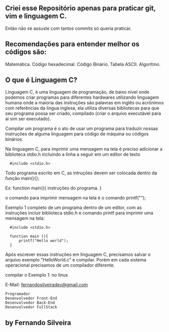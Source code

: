 
## Criei esse Repositório apenas para praticar git, vim e linguagem C.
  
  Então não se assuste com tantos commits só queria praticar.

## Recomendações para  entender melhor os códigos são:

  Matemática.
  Código hexadecimal.
  Código Binário.
  Tabela ASCII.
  Algoritmo. 

## O que é Linguagem C?
  
  Linguagem C, é uma linguagem de programação, de baixo nível onde podemos criar programas para diferentes hardwares utilizando linguagem humana onde a maioria das instruções são palavras em inglês ou acrônimos com referências da lingua inglesa, ela utiliza diversas bibliotecas para que seu programa possa ser criado, compilado (criar o arquivo executável para ai sim ser executado).
 
  Compilar um programa é o ato de usar um programa para traduzir nossas instruções de alguma linguagem para código de máquina ou códigos binários.

  Na linguagem C, para imprimir uma mensagem na tela é preciso adicionar a biblioteca stdio.h incluindo a linha a seguir em um editor de texto

      #include <stdio.h>

  Todo programa escrito em C, as intruções devem ser colocada dentro da função main(){};

  Ex: function main(){ instruções do programa. }

  o comando para imprimir mensagem na tela é o comando printf("");

  Exemplo 1 completo de um programa dentro de um editor, com as instruções incluir biblioteca stdio.h e comando printf para imprimir uma mensagem na tela:

      #include <stdio.h>

      function main (){
          printf("Hello world");
      }

  Após escrever essas instruções em linguagem C, precisamos salvar o arquivo exemplo "HelloWorld.c" e compilar. 
  Porém em cada sistema operacional precisamos de um compilador diferente. 

  compilar o Exemplo 1: no linux   


E-Mail: fernandosilveiradev@gmail.com

	Programador
	Desenvolvedor Front-End
	Desenvolvedor Back-End
	Desenvolvedor FullStack

## by Fernando Silveira
